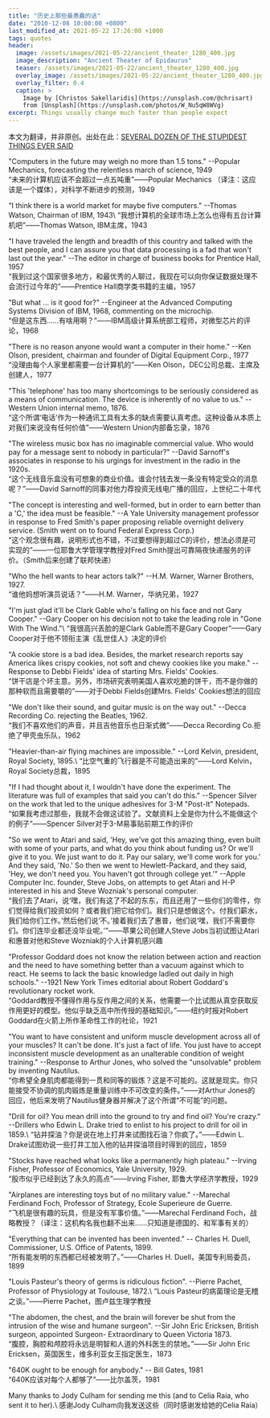 ```yaml
---
title: "历史上那些最愚蠢的话"
date: "2010-12-08 10:00:00 +0800"
last_modified_at: 2021-05-22 17:26:00 +1000
tags: quotes
header:
  image: /assets/images/2021-05-22/ancient_theater_1280_400.jpg
  image_description: "Ancient Theater of Epidaurus"
  teaser: /assets/images/2021-05-22/ancient_theater_1280_400.jpg
  overlay_image: /assets/images/2021-05-22/ancient_theater_1280_400.jpg
  overlay_filter: 0.4
  caption: >
    Image by [Christos Sakellaridis](https://unsplash.com/@chrisart)
    from [Unsplash](https://unsplash.com/photos/W_Nu5qW8WVg)
excerpt: Things usually change much faster than people expect
---
```


本文为翻译，并非原创。出处在此：[SEVERAL DOZEN OF THE STUPIDEST THINGS EVER
SAID][stupid quotes]

"Computers in the future may weigh no more than 1.5 tons." --Popular Mechanics,
forecasting the relentless march of science, 1949\
“未来的计算机应该不会超过一点五吨重”——Popular Mechanics
（译注：这应该是一个媒体），对科学不断进步的预测，1949

"I think there is a world market for maybe five computers." --Thomas Watson,
Chairman of IBM, 1943\ “我想计算机的全球市场上怎么也得有五台计算机吧”——Thomas
Watson, IBM主席，1943

"I have traveled the length and breadth of this country and talked with the best
people, and I can assure you that data processing is a fad that won't last out
the year." --The editor in charge of business books for Prentice Hall, 1957\
“我到过这个国家很多地方，和最优秀的人聊过，我现在可以向你保证数据处理不会流行过今年的”——Prentice
Hall商学类书籍的主编，1957

"But what ... is it good for?" --Engineer at the Advanced Computing Systems
Division of IBM, 1968, commenting on the microchip.\
“但是这东西……有啥用啊？”——IBM高级计算系统部工程师，对微型芯片的评论，1968

"There is no reason anyone would want a computer in their home." --Ken Olson,
president, chairman and founder of Digital Equipment Corp., 1977\
“没理由每个人家里都需要一台计算机的”——Ken Olson，DEC公司总裁、主席及创建人，1977

"This 'telephone' has too many shortcomings to be seriously considered as a
means of communication. The device is inherently of no value to us." --Western
Union internal memo, 1876.\
“这个所谓‘电话’作为一种通讯工具有太多的缺点需要认真考虑。这种设备从本质上对我们来说没有任何价值”——Western
Union内部备忘录，1876

"The wireless music box has no imaginable commercial value. Who would pay for a
message sent to nobody in particular?" --David Sarnoff's associates in response
to his urgings for investment in the radio in the 1920s.\
“这个无线音乐盒没有可想象的商业价值。谁会付钱去发一条没有特定受众的消息呢？”——David
Sarnoff的同事对他力荐投资无线电广播的回应，上世纪二十年代

"The concept is interesting and well-formed, but in order to earn better than a
'C,' the idea must be feasible." --A Yale University management professor in
response to Fred Smith's paper proposing reliable overnight delivery service.
(Smith went on to found Federal Express Corp.)\
“这个观念很有趣，说明形式也不错，不过要想得到超过C的评价，想法必须是可实现的”——一位耶鲁大学管理学教授对Fred
Smith提出可靠隔夜快递服务的评价。（Smith后来创建了联邦快递）

"Who the hell wants to hear actors talk?" --H.M. Warner, Warner Brothers, 1927.\
“谁他妈想听演员说话？”——H.M. Warner，华纳兄弟，1927

"I'm just glad it'll be Clark Gable who's falling on his face and not Gary
Cooper." --Gary Cooper on his decision not to take the leading role in "Gone
With The Wind."\ “我很高兴丢脸的是Clark Gable而不是Gary Cooper”——Gary
Cooper对于他不领衔主演《乱世佳人》决定的评价

"A cookie store is a bad idea. Besides, the market research reports say America
likes crispy cookies, not soft and chewy cookies like you make." --Response to
Debbi Fields' idea of starting Mrs. Fields' Cookies.\
“饼干店是个坏主意。另外，市场研究表明美国人喜欢吃脆的饼干，而不是你做的那种软而且需要嚼的”——对于Debbi
Fields创建Mrs. Fields' Cookies想法的回应

"We don't like their sound, and guitar music is on the way out." --Decca
Recording Co. rejecting the Beatles, 1962.\
“我们不喜欢他们的声音，并且吉他音乐也日渐式微”——Decca Recording
Co.拒绝了甲壳虫乐队，1962

"Heavier-than-air flying machines are impossible." --Lord Kelvin, president,
Royal Society, 1895.\ “比空气重的飞行器是不可能造出来的”——Lord Kelvin，Royal
Society总裁，1895

"If I had thought about it, I wouldn't have done the experiment. The literature
was full of examples that said you can't do this." --Spencer Silver on the work
that led to the unique adhesives for 3-M "Post-It" Notepads.\
“如果我考虑过那些，我就不会做这试验了。文献资料上全是你为什么不能做这个的例子”——Spencer
Silver对于3-M易事贴前期工作的评价

"So we went to Atari and said, 'Hey, we've got this amazing thing, even built
with some of your parts, and what do you think about funding us? Or we'll give
it to you. We just want to do it. Pay our salary, we'll come work for you.' And
they said, 'No.' So then we went to Hewlett-Packard, and they said, 'Hey, we
don't need you. You haven't got through college yet.'" --Apple Computer Inc.
founder, Steve Jobs, on attempts to get Atari and H-P interested in his and
Steve Wozniak's personal computer.\
“我们去了Atari，说‘嘿，我们有这了不起的东东，而且还用了一些你们的零件，你们觉得给我们投资如何？或者我们把它给你们。我们只是想做这个。付我们薪水，我们给你们工作。’然后他们说‘不。’接着我们去了惠普，他们说‘嘿，我们不需要你们。你们连毕业都还没毕业呢。’”——苹果公司创建人Steve
Jobs当初试图让Atari和惠普对他和Steve Wozniak的个人计算机感兴趣

"Professor Goddard does not know the relation between action and reaction and
the need to have something better than a vacuum against which to react. He seems
to lack the basic knowledge ladled out daily in high schools." --1921 New York
Times editorial about Robert Goddard's revolutionary rocket work.\
“Goddard教授不懂得作用与反作用之间的关系，他需要一个比试图从真空获取反作用更好的模型。他似乎缺乏高中所传授的基础知识。”——纽约时报对Robert
Goddard在火箭上所作革命性工作的社论，1921

"You want to have consistent and uniform muscle development across all of your
muscles? It can't be done. It's just a fact of life. You just have to accept
inconsistent muscle development as an unalterable condition of weight training."
--Response to Arthur Jones, who solved the "unsolvable" problem by inventing
Nautilus.\
“你希望全身肌肉都能得到一贯和同等的锻炼？这是不可能的。这就是现实。你只能接受不协调的肌肉锻炼是重量训练中不可改变的条件。”——对Arthur
Jones的回应，他后来发明了Nautilus健身器并解决了这个所谓“不可能”的问题。

"Drill for oil? You mean drill into the ground to try and find oil? You're
crazy." --Drillers who Edwin L. Drake tried to enlist to his project to drill
for oil in 1859.\ “钻井探油？你是说在地上打井来试图找石油？你疯了。”——Edwin L.
Drake试图劝说一些打井工加入他的钻井探油项目时得到的回应，1859

"Stocks have reached what looks like a permanently high plateau." --Irving
Fisher, Professor of Economics, Yale University, 1929.\
“股市似乎已经到达了永久的高点”——Irving Fisher, 耶鲁大学经济学教授，1929

"Airplanes are interesting toys but of no military value." --Marechal Ferdinand
Foch, Professor of Strategy, Ecole Superieure de Guerre.\
“飞机是很有趣的玩具，但是没有军事价值。”——Marechal Ferdinand
Foch，战略教授？（译注：这机构名我也翻不出来……只知道是德国的、和军事有关的）

"Everything that can be invented has been invented." -- Charles H. Duell,
Commissioner, U.S. Office of Patents, 1899.\
“所有能发明的东西都已经被发明了。”——Charles H. Duell，美国专利局委员，1899

"Louis Pasteur's theory of germs is ridiculous fiction". --Pierre Pachet,
Professor of Physiology at Toulouse, 1872.\ “Louis
Pasteur的病菌理论是无稽之谈。”——Pierre Pachet，图卢兹生理学教授

"The abdomen, the chest, and the brain will forever be shut from the intrusion
of the wise and humane surgeon". --Sir John Eric Ericksen, British surgeon,
appointed Surgeon- Extraordinary to Queen Victoria 1873.\
“腹腔，胸腔和颅腔将永远是明智和人道的外科医生的禁地。”——Sir John Eric
Ericksen，英国医生，维多利亚女王指定医生，1873

"640K ought to be enough for anybody." -- Bill Gates, 1981\
“640K应该对每个人都够了”——比尔盖茨，1981

Many thanks to Jody Culham for sending me this (and to Celia Raia, who sent it
to her).\ 感谢Jody Culham向我发送这些（同时感谢发给她的Celia Raia）

[stupid quotes]: http://interstel.net/~jdpaul/stupidity.technology.html
